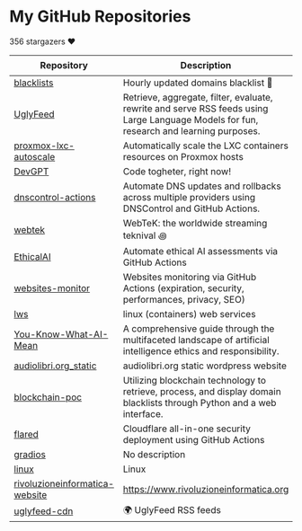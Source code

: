 
# My GitHub Repositories

356 stargazers ❤️

| Repository | Description | Freshness | ⭐️ |
|------------|-------------|-----------|----|
| [blacklists](https://github.com/fabriziosalmi/blacklists) | Hourly updated domains blacklist 🚫  | ![today](https://img.shields.io/badge/today-brightgreen?style=flat-square) | 119 |
| [UglyFeed](https://github.com/fabriziosalmi/UglyFeed) | Retrieve, aggregate, filter, evaluate, rewrite and serve RSS feeds using Large Language Models for fun, research and learning purposes. | ![2 weeks](https://img.shields.io/badge/2%20weeks-yellow?style=flat-square) | 114 |
| [proxmox-lxc-autoscale](https://github.com/fabriziosalmi/proxmox-lxc-autoscale) | Automatically scale the LXC containers resources on Proxmox hosts | ![1 week](https://img.shields.io/badge/1%20week-brightgreen?style=flat-square) | 45 |
| [DevGPT](https://github.com/fabriziosalmi/DevGPT) | Code togheter, right now! | ![1 week](https://img.shields.io/badge/1%20week-brightgreen?style=flat-square) | 36 |
| [dnscontrol-actions](https://github.com/fabriziosalmi/dnscontrol-actions) | Automate DNS updates and rollbacks across multiple providers using DNSControl and GitHub Actions. | ![1 week](https://img.shields.io/badge/1%20week-brightgreen?style=flat-square) | 12 |
| [webtek](https://github.com/fabriziosalmi/webtek) | WebTeK: the worldwide streaming teknival ꩜ | ![2 weeks](https://img.shields.io/badge/2%20weeks-yellow?style=flat-square) | 7 |
| [EthicalAI](https://github.com/fabriziosalmi/EthicalAI) | Automate ethical AI assessments via GitHub Actions | ![5 months](https://img.shields.io/badge/5%20months-orange?style=flat-square) | 5 |
| [websites-monitor](https://github.com/fabriziosalmi/websites-monitor) | Websites monitoring via GitHub Actions (expiration, security, performances, privacy, SEO) | ![1 week](https://img.shields.io/badge/1%20week-brightgreen?style=flat-square) | 5 |
| [lws](https://github.com/fabriziosalmi/lws) | linux (containers) web services | ![today](https://img.shields.io/badge/today-brightgreen?style=flat-square) | 3 |
| [You-Know-What-AI-Mean](https://github.com/fabriziosalmi/You-Know-What-AI-Mean) | A comprehensive guide through the multifaceted landscape of artificial intelligence ethics and responsibility. | ![10 months](https://img.shields.io/badge/10%20months-orange?style=flat-square) | 3 |
| [audiolibri.org_static](https://github.com/fabriziosalmi/audiolibri.org_static) | audiolibri.org static wordpress website | ![1 year](https://img.shields.io/badge/1%20year-orange?style=flat-square) | 1 |
| [blockchain-poc](https://github.com/fabriziosalmi/blockchain-poc) | Utilizing blockchain technology to retrieve, process, and display domain blacklists through Python and a web interface. | ![11 months](https://img.shields.io/badge/11%20months-yellow?style=flat-square) | 1 |
| [flared](https://github.com/fabriziosalmi/flared) | Cloudflare all-in-one security deployment using GitHub Actions | ![1 week](https://img.shields.io/badge/1%20week-brightgreen?style=flat-square) | 1 |
| [gradios](https://github.com/fabriziosalmi/gradios) | No description | ![1 week](https://img.shields.io/badge/1%20week-brightgreen?style=flat-square) | 1 |
| [linux](https://github.com/fabriziosalmi/linux) | Linux | ![1 week](https://img.shields.io/badge/1%20week-brightgreen?style=flat-square) | 1 |
| [rivoluzioneinformatica-website](https://github.com/fabriziosalmi/rivoluzioneinformatica-website) | https://www.rivoluzioneinformatica.org | ![10 months](https://img.shields.io/badge/10%20months-orange?style=flat-square) | 1 |
| [uglyfeed-cdn](https://github.com/fabriziosalmi/uglyfeed-cdn) | 🌍 UglyFeed RSS feeds | ![today](https://img.shields.io/badge/today-brightgreen?style=flat-square) | 1 |

